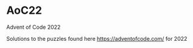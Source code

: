# AoC22
Advent of Code 2022

Solutions to the puzzles found here https://adventofcode.com/ for 2022
